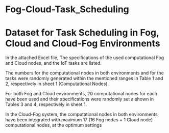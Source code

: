 # Fog-Cloud-Task_Scheduling

Dataset for Task Scheduling in Fog, Cloud and Cloud-Fog Environments
================================================

In the attached Excel file, The specifications of the used computational Fog and Cloud nodes, and the IoT tasks are listed.

The numbers for the computational nodes in both environments and for the tasks were randomly generated within the mentioned ranges in Table 1 and 2, respectively in sheet 1 (Computational Nodes).

For both Fog and Cloud environments, 20 computational nodes for each have been used and their specifications were randomly set a shown in Tables 3 and 4, respectively in sheet 1.

In the Cloud-Fog system, the computational nodes in both environments have been integrated with maximum 17 (16 Fog nodes + 1 Cloud node) computational nodes, at the optimum settings
